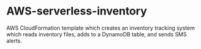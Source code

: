 # AWS-serverless-inventory
AWS CloudFormation template which creates an inventory tracking system which reads inventory files, adds to a DynamoDB table, and sends SMS alerts.
